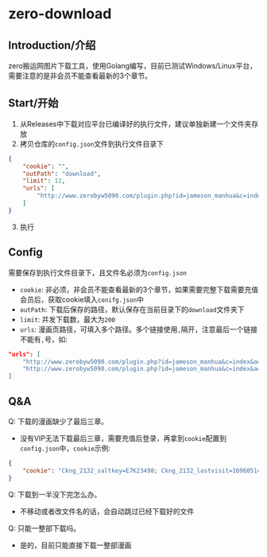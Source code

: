 # zero-download

## Introduction/介绍
zero搬运网图片下载工具，使用Golang编写，目前已测试Windows/Linux平台，需要注意的是非会员不能查看最新的3个章节。

## Start/开始
1. 从Releases中下载对应平台已编译好的执行文件，建议单独新建一个文件夹存放
2. 拷贝仓库的`config.json`文件到执行文件目录下
```json
{
    "cookie": "",
    "outPath": "download",
    "limit": 12,
    "urls": [
        "http://www.zerobyw5090.com/plugin.php?id=jameson_manhua&c=index&a=bofang&kuid=14267"
    ]
}
```
3. 执行

## Config
需要保存到执行文件目录下，且文件名必须为`config.json`
- `cookie`: 非必须，非会员不能查看最新的3个章节，如果需要完整下载需要充值会员后，获取cookie填入`conifg.json`中
- `outPath`: 下载后保存的路径，默认保存在当前目录下的`download`文件夹下
- `limit`: 并发下载数，最大为`200`
- `urls`: 漫画页路径，可填入多个路径。多个链接使用`,`隔开，注意最后一个链接不能有`,`号，如:
```json
"urls": [
    "http://www.zerobyw5090.com/plugin.php?id=jameson_manhua&c=index&a=bofang&kuid=14267",
    "http://www.zerobyw5090.com/plugin.php?id=jameson_manhua&c=index&a=bofang&kuid=14279"
]
```

## Q&A
Q: 下载的漫画缺少了最后三章。
- 没有VIP无法下载最后三章，需要充值后登录，再拿到`cookie`配置到`config.json`中，`cookie`示例:
```json
{
    "cookie": "Ckng_2132_saltkey=E7K23498; Ckng_2132_lastvisit=1696051487; Ckng_2132_sid=D64120; Ckng_2132_ulastactivity=944e5BiEzeqsqqwdXaEKsqPPcLtxNuO8dphVSVjRirNf2s6N; Ckng_2132_auth=f38eXts9SEIPWD81MtentRnMUNlICqDRoqwdq2s2l%2BMDbJ9GEKraGK3wGFZ634AGHkN67xZxgrMBxL8XGhilw; Ckng_2132_lastcheckfeed=3589691%7C1696055094; Ckng_2132_lip=113.69.124.110%2C1696047324; Ckng_2132_lastact=1696055200%09home.php%09spacecp"
}
```

Q: 下载到一半没下完怎么办。
- 不移动或者改文件名的话，会自动跳过已经下载好的文件

Q: 只能一整部下载吗。
- 是的，目前只能直接下载一整部漫画

